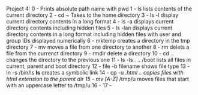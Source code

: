 Project 4:
0 - Prints absolute path name with pwd
1 - ls lists contents of the current directory 
2 - cd ~ Takes to the  home directory
3 - ls -l display current directory contents in a long format
4 - ls -a displays current directory contents including hidden files 
5 - ls -lan displays current directory contents in a long format including hidden files with user and group IDs displayed numerically
6 - mktemp creates a directory in the tmp directory 
7 - mv moves a file from one directory to another
8 - rm delets a file from the currenct directory
9 - rmdir delete a directory
10 - cd .. changes the directory to the previous one
11 - ls -ls . .. /boot lists all files in current, parent and boot directory
12 - file -b filename shows file type 
13 - ln -s /bin/ls __ls__ creates a symbolic link
14 - cp -u *.html .. copies files with html extension to the parent dir
15 - mv [A-Z]* /tmp/u moves files that start with an uppercase letter  to /tmp/u
16 -
17 -
